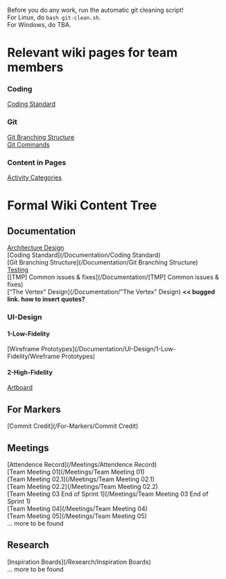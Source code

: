 Before you do any work, run the automatic git cleaning script!\
For Linux, do `bash git-clean.sh`.\
For Windows, do TBA.

# Relevant wiki pages for team members
### Coding
[Coding Standard](/Documentation/Coding-Standard)

### Git
[Git Branching Structure](/Documentation/Git-Branching-Structure)\
[Git Commands](/Tutorial/Git-Commands)

### Content in Pages
[Activity Categories](/Research/Activity-Categories)

# Formal Wiki Content Tree
## Documentation
[Architecture Design](/Documentation/Architecture-Design)\
[Coding Standard](/Documentation/Coding Standard)\
[Git Branching Structure](/Documentation/Git Branching Structure)\
[Testing](/Documentation/Testing)\
[[TMP] Common issues & fixes](/Documentation/[TMP] Common issues & fixes)\
[“The Vertex" Design](/Documentation/"The Vertex" Design) **<< bugged link. how to insert quotes?**

### UI-Design
#### 1-Low-Fidelity
[Wireframe Prototypes](/Documentation/UI-Design/1-Low-Fidelity/Wireframe Prototypes)

#### 2-High-Fidelity
[Artboard](/Documentation/UI-Design/2-High-Fidelity/Artboard)

## For Markers
[Commit Credit](/For-Markers/Commit Credit)

## Meetings
[Attendence Record](/Meetings/Attendence Record)\
[Team Meeting 01](/Meetings/Team Meeting 01)\
[Team Meeting 02.1](/Meetings/Team Meeting 02.1)\
[Team Meeting 02.2](/Meetings/Team Meeting 02.2)\
[Team Meeting 03 End of Sprint 1](/Meetings/Team Meeting 03 End of Sprint 1)\
[Team Meeting 04](/Meetings/Team Meeting 04)\
[Team Meeting 05](/Meetings/Team Meeting 05)\
... more to be found

## Research
[Inspiration Boards](/Research/Inspiration Boards)\
... more to be found